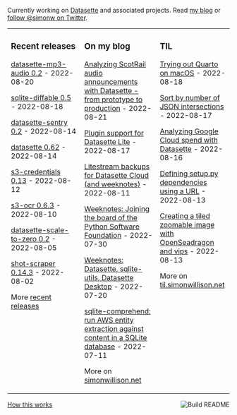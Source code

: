 Currently working on [Datasette](https://datasette.io/) and associated projects. Read [my blog](https://simonwillison.net/) or [follow @simonw on Twitter](https://twitter.com/simonw).

<table><tr><td valign="top" width="33%">

### Recent releases
<!-- recent_releases starts -->
[datasette-mp3-audio 0.2](https://github.com/simonw/datasette-mp3-audio/releases/tag/0.2) - 2022-08-20

[sqlite-diffable 0.5](https://github.com/simonw/sqlite-diffable/releases/tag/0.5) - 2022-08-18

[datasette-sentry 0.2](https://github.com/simonw/datasette-sentry/releases/tag/0.2) - 2022-08-14

[datasette 0.62](https://github.com/simonw/datasette/releases/tag/0.62) - 2022-08-14

[s3-credentials 0.13](https://github.com/simonw/s3-credentials/releases/tag/0.13) - 2022-08-12

[s3-ocr 0.6.3](https://github.com/simonw/s3-ocr/releases/tag/0.6.3) - 2022-08-10

[datasette-scale-to-zero 0.2](https://github.com/simonw/datasette-scale-to-zero/releases/tag/0.2) - 2022-08-05

[shot-scraper 0.14.3](https://github.com/simonw/shot-scraper/releases/tag/0.14.3) - 2022-08-02
<!-- recent_releases ends -->
More [recent releases](https://github.com/simonw/simonw/blob/main/releases.md)
</td><td valign="top" width="34%">

### On my blog
<!-- blog starts -->
[Analyzing ScotRail audio announcements with Datasette - from prototype to production](http://simonwillison.net/2022/Aug/21/scotrail/) - 2022-08-21

[Plugin support for Datasette Lite](http://simonwillison.net/2022/Aug/17/datasette-lite-plugins/) - 2022-08-17

[Litestream backups for Datasette Cloud (and weeknotes)](http://simonwillison.net/2022/Aug/11/litestream-backups/) - 2022-08-11

[Weeknotes: Joining the board of the Python Software Foundation](http://simonwillison.net/2022/Jul/30/psf-board/) - 2022-07-30

[Weeknotes: Datasette, sqlite-utils, Datasette Desktop](http://simonwillison.net/2022/Jul/20/weeknotes/) - 2022-07-20

[sqlite-comprehend: run AWS entity extraction against content in a SQLite database](http://simonwillison.net/2022/Jul/11/sqlite-comprehend/) - 2022-07-11
<!-- blog ends -->
More on [simonwillison.net](https://simonwillison.net/)
</td><td valign="top" width="33%">

### TIL
<!-- tils starts -->
[Trying out Quarto on macOS](https://til.simonwillison.net/quarto/trying-out-quarto) - 2022-08-18

[Sort by number of JSON intersections](https://til.simonwillison.net/sqlite/sort-by-number-of-json-intersections) - 2022-08-17

[Analyzing Google Cloud spend with Datasette](https://til.simonwillison.net/googlecloud/google-cloud-spend-datasette) - 2022-08-16

[Defining setup.py dependencies using a URL](https://til.simonwillison.net/python/setup-py-from-url) - 2022-08-13

[Creating a tiled zoomable image with OpenSeadragon and vips](https://til.simonwillison.net/javascript/openseadragon) - 2022-08-13
<!-- tils ends -->
More on [til.simonwillison.net](https://til.simonwillison.net/)
</td></tr></table>

<a href="https://github.com/simonw/simonw/actions"><img src="https://github.com/simonw/simonw/workflows/Build%20README/badge.svg" align="right" alt="Build README"></a> <a href="https://simonwillison.net/2020/Jul/10/self-updating-profile-readme/">How this works</a>
